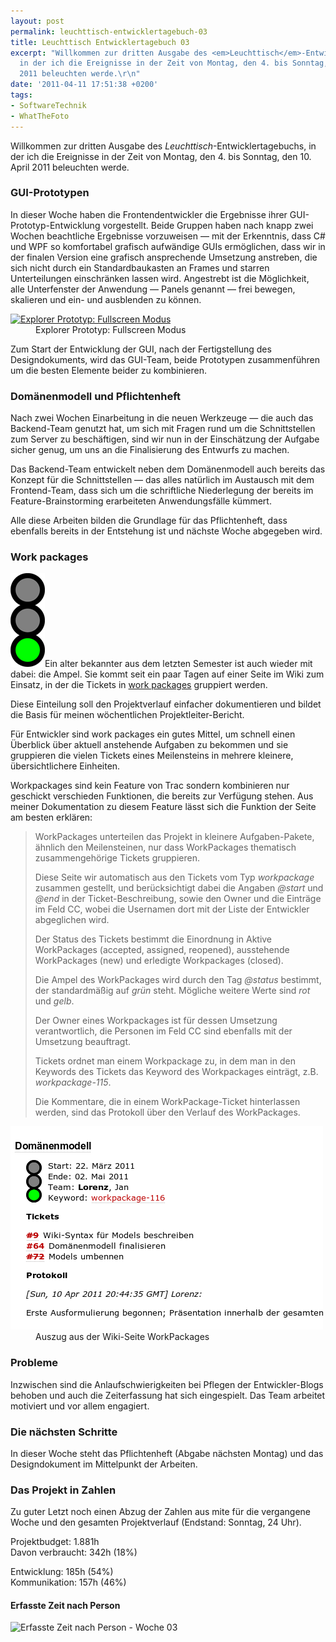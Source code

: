 ```yaml
---
layout: post
permalink: leuchttisch-entwicklertagebuch-03
title: Leuchttisch Entwicklertagebuch 03
excerpt: "Willkommen zur dritten Ausgabe des <em>Leuchttisch</em>-Entwicklertagebuchs,
  in der ich die Ereignisse in der Zeit von Montag, den 4. bis Sonntag, den 10. April
  2011 beleuchten werde.\r\n"
date: '2011-04-11 17:51:38 +0200'
tags:
- SoftwareTechnik
- WhatTheFoto
---
```

<p>Willkommen zur dritten Ausgabe des <em>Leuchttisch</em>-Entwicklertagebuchs, in der ich die Ereignisse in der Zeit von Montag, den 4. bis Sonntag, den 10. April 2011 beleuchten werde.<br />
</p>
<h3 class="textimage">GUI-Prototypen</h3>
<p>In dieser Woche haben die Frontendentwickler die Ergebnisse ihrer GUI-Prototyp-Entwicklung vorgestellt. Beide Gruppen haben nach knapp zwei Wochen beachtliche Ergebnisse vorzuweisen — mit der Erkenntnis, dass C# und WPF so komfortabel grafisch aufwändige GUIs ermöglichen, dass wir in der finalen Version eine grafisch ansprechende Umsetzung anstreben, die sich nicht durch ein Standardbaukasten an Frames und starren Unterteilungen einschränken lassen wird. Angestrebt ist die Möglichkeit, alle Unterfenster der Anwendung — Panels genannt — frei bewegen, skalieren und ein- und ausblenden zu können.</p>
<dl>
<dt><a href="http://www.flickr.com/photos/tacker/5609709737/"><img src="http://farm5.static.flickr.com/4109/5609709737_aff7c802a3.jpg" alt="Explorer Prototyp: Fullscreen Modus" width="500" /></a></dt>
<dd>Explorer Prototyp: Fullscreen Modus</dd>
</dl>
<p>Zum Start der Entwicklung der GUI, nach der Fertigstellung des Designdokuments, wird das GUI-Team, beide Prototypen zusammenführen um die besten Elemente beider zu kombinieren.</p>
<h3 class="textimage">Domänenmodell und Pflichtenheft</h3>
<p>Nach zwei Wochen Einarbeitung in die neuen Werkzeuge — die auch das Backend-Team genutzt hat, um sich mit Fragen rund um die Schnittstellen zum Server zu beschäftigen, sind wir nun in der Einschätzung der Aufgabe sicher genug, um uns an die Finalisierung des Entwurfs zu machen.</p>
<p>Das Backend-Team entwickelt neben dem Domänenmodell auch bereits das Konzept für die Schnittstellen — das alles natürlich im Austausch mit dem Frontend-Team, dass sich um die schriftliche Niederlegung der bereits im Feature-Brainstorming erarbeiteten Anwendungsfälle kümmert.</p>
<p>Alle diese Arbeiten bilden die Grundlage für das Pflichtenheft, dass ebenfalls bereits in der Entstehung ist und nächste Woche abgegeben wird.</p>
<h3 class="textimage" id="workpackages">Work packages</h3>
<p><img class="alignright size-full wp-image-495" title="Grüne Ampel" src="/uploads/2011/04/ampel-gruen-150.png" alt="" width="55" height="150" />Ein alter bekannter aus dem letzten Semester ist auch wieder mit dabei: die Ampel. Sie kommt seit ein paar Tagen auf einer Seite im Wiki zum Einsatz, in der die Tickets in <a href="http://en.wikipedia.org/wiki/Work_package">work packages</a> gruppiert werden.</p>
<p>Diese Einteilung soll den Projektverlauf einfacher dokumentieren und bildet die Basis für meinen wöchentlichen Projektleiter-Bericht.</p>
<p>Für Entwickler sind work packages ein gutes Mittel, um schnell einen Überblick über aktuell anstehende Aufgaben zu bekommen und sie gruppieren die vielen Tickets eines Meilensteins in mehrere kleinere, übersichtlichere Einheiten.</p>
<p>Workpackages sind kein Feature von Trac sondern kombinieren nur geschickt verschieden Funktionen, die bereits zur Verfügung stehen. Aus meiner Dokumentation zu diesem Feature lässt sich die Funktion der Seite am besten erklären:</p>
<blockquote><p>WorkPackages unterteilen das Projekt in kleinere Aufgaben-Pakete, ähnlich den Meilensteinen, nur dass WorkPackages thematisch zusammengehörige Tickets gruppieren.</p>
<p>Diese Seite wir automatisch aus den Tickets vom Typ <em>workpackage</em> zusammen gestellt, und berücksichtigt dabei die Angaben <em>@start</em> und <em>@end</em> in der Ticket-Beschreibung, sowie den Owner und die Einträge im Feld CC, wobei die Usernamen dort mit der Liste der Entwickler abgeglichen wird.</p>
<p>Der Status des Tickets bestimmt die Einordnung in Aktive WorkPackages (accepted, assigned, reopened), ausstehende WorkPackages (new) und erledigte Workpackages (closed).</p>
<p>Die Ampel des WorkPackages wird durch den Tag <em>@status</em> bestimmt, der standardmäßig auf<em> grün</em> steht. Mögliche weitere Werte sind <em>rot</em> und <em>gelb</em>.</p>
<p>Der Owner eines Workpackages ist für dessen Umsetzung verantwortlich, die Personen im Feld CC sind ebenfalls mit der Umsetzung beauftragt.</p>
<p>Tickets ordnet man einem Workpackage zu, in dem man in den Keywords des Tickets das Keyword des Workpackages einträgt, z.B. <em>workpackage-115</em>.</p>
<p>Die Kommentare, die in einem WorkPackage-Ticket hinterlassen werden, sind das Protokoll über den Verlauf des WorkPackages.</p></blockquote>
<dl>
<dt><img class="alignnone size-full wp-image-496" title="WorkPackage" src="/uploads/2011/04/Bildschirmfoto1.png" alt="" width="500" height="325" /></dt>
<dd>Auszug aus der Wiki-Seite WorkPackages</dd>
</dl>
<h3 class="textimage">Probleme</h3>
<p>Inzwischen sind die Anlaufschwierigkeiten bei Pflegen der Entwickler-Blogs behoben und auch die Zeiterfassung hat sich eingespielt. Das Team arbeitet motiviert und vor allem engagiert.</p>
<h3 class="textimage">Die nächsten Schritte</h3>
<p>In dieser Woche steht das Pflichtenheft (Abgabe nächsten Montag) und das Designdokument im Mittelpunkt der Arbeiten.</p>
<h3 class="textimage">Das Projekt in Zahlen</h3>
<p>Zu guter Letzt noch einen Abzug der Zahlen aus mite für die vergangene Woche und den gesamten Projektverlauf (Endstand: Sonntag, 24 Uhr).</p>
<p>Projektbudget: 1.881h<br />
Davon verbraucht: 342h (18%)</p>
<p>Entwicklung: 185h (54%)<br />
Kommunikation: 157h (46%)</p>
<h4 class="textimage">Erfasste Zeit nach Person</h4>
<p><img src="https://spreadsheets.google.com/oimg?key=0AtTPpgm7INxMdGtxSEpoRFlLTTM4TmFucF84NGJEZmc&amp;oid=4&amp;zx=jnppmh8svmcc" alt="Erfasste Zeit nach Person - Woche 03" /></p>
